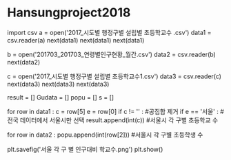 # Hansungproject2018
import csv
a = open('2017_시도별 행정구별 설립별 초등학교수 .csv')
data1 = csv.reader(a)
next(data1)
next(data1)
next(data1)

b = open('201703_201703_연령별인구현황_월간.csv')
data2 = csv.reader(b)
next(data2)

c = open('2017_시도별 행정구별 설립별 초등학교수1.csv')
data3 = csv.reader(c)
next(data3)
next(data3)
next(data3) 

result = []
Gudata = []
popu = []
s = []

for row in data1 :
    c = row[5]
    e = row[0]
    if c != '' : #공집합 제거
        if e == '서울' : #전국 데이터에서 서울시만 선택
            result.append(int(c)) #서울시 각 구별 초등학교 수
            
for row in data2 :
    popu.append(int(row[2])) #서울시 각 구별 초등학생 수

plt.savefig('서울 각 구 별 인구대비 학교수.png')
plt.show()
